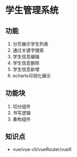 # 学生管理系统

## 功能

1. 分页展示学生列表
2. 通过关键字搜索
3. 学生信息编辑
4. 学生信息删除
5. 学生信息新增
6. echarts可视化展示

## 功能块

1. 切分组件
2. 书写逻辑
3. 重构组件

## 知识点

- vue/vue-cli/vueRouter/vueX
